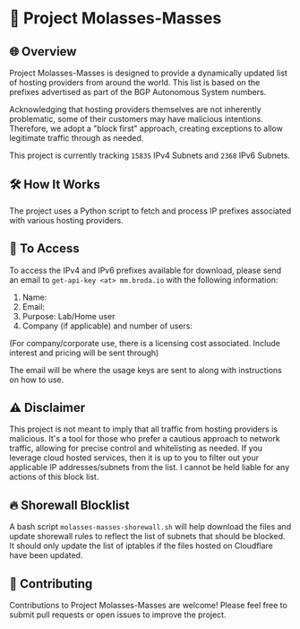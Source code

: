 # :honey_pot: Project Molasses-Masses

## :globe_with_meridians: Overview

Project Molasses-Masses is designed to provide a dynamically updated list of hosting providers from around the world. This list is based on the prefixes advertised as part of the BGP Autonomous System numbers.

Acknowledging that hosting providers themselves are not inherently problematic, some of their customers may have malicious intentions. Therefore, we adopt a "block first" approach, creating exceptions to allow legitimate traffic through as needed.

This project is currently tracking `15835` IPv4 Subnets and `2368` IPv6 Subnets.

## :hammer_and_wrench: How It Works

The project uses a Python script to fetch and process IP prefixes associated with various hosting providers.

## :email: To Access

To access the IPv4 and IPv6 prefixes available for download, please send an email to `get-api-key <at> mm.broda.io` with the following information:
1. Name:
2. Email:
3. Purpose: Lab/Home user
4. Company (if applicable) and number of users:

(For company/corporate use, there is a licensing cost associated. Include interest and pricing will be sent through) 

The email will be where the usage keys are sent to along with instructions on how to use.


## :warning: Disclaimer

This project is not meant to imply that all traffic from hosting providers is malicious. It's a tool for those who prefer a cautious approach to network traffic, allowing for precise control and whitelisting as needed. If you leverage cloud hosted services, then it is up to you to filter out your applicable IP addresses/subnets from the list. I cannot be held liable for any actions of this block list.

## :fire: Shorewall Blocklist

A bash script `molasses-masses-shorewall.sh` will help download the files and update shorewall rules to reflect the list of subnets that should be blocked. It should only update the list of iptables if the files hosted on Cloudflare have been updated.

## :handshake: Contributing

Contributions to Project Molasses-Masses are welcome! Please feel free to submit pull requests or open issues to improve the project.
